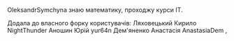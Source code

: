OleksandrSymchyna
знаю математику, проходжу курси IT.

Додала до власного форку користувачів:
Ляховецький Кирило NightThunder
Аношин Юрій yur64n
Дем'яненко Анастасія AnastasiaDem ,